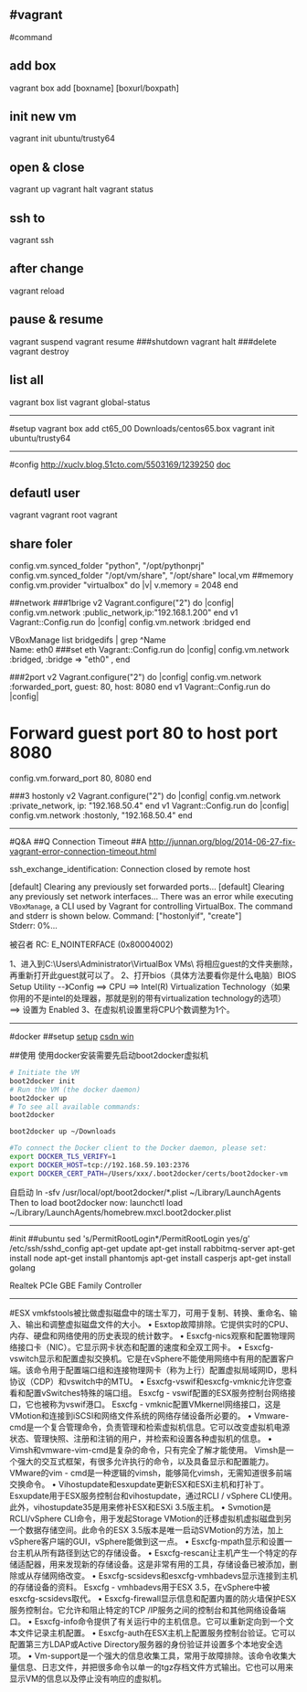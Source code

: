 #vagrant
---
#command
## add box
vagrant box add [boxname] [boxurl/boxpath] 
## init new vm
vagrant init ubuntu/trusty64
## open & close
vagrant up
vagrant halt
vagrant status  
## ssh to
vagrant ssh
## after change 
vagrant reload
## pause & resume
vagrant suspend
vagrant resume
###shutdown
vagrant halt 
###delete
vagrant destroy

## list all
vagrant box list
vagrant global-status



---
#setup
vagrant box add ct65_00 Downloads/centos65.box 
vagrant init ubuntu/trusty64

---
#config
http://xuclv.blog.51cto.com/5503169/1239250
[doc](http://docs.vagrantup.com/v2/)

## defautl user
vagrant vagrant
root vagrant

## share foler
config.vm.synced_folder "python", "/opt/pythonprj"
config.vm.synced_folder "/opt/vm/share", "/opt/share"
local,vm
##memory
config.vm.provider "virtualbox" do |v|
  v.memory = 2048
end


##network
###1brige 
v2
Vagrant.configure("2") do |config|
  config.vm.network :public_network,ip:"192.168.1.200"
end
v1
Vagrant::Config.run do |config|
  config.vm.network :bridged
end

VBoxManage list bridgedifs | grep ^Name  
    Name:            eth0
###set eth
Vagrant::Config.run do |config|
  config.vm.network :bridged, :bridge => "eth0" ,
end

###2port
v2
Vagrant.configure("2") do |config|
  config.vm.network :forwarded_port, guest: 80, host: 8080
end
v1
Vagrant::Config.run do |config|
  # Forward guest port 80 to host port 8080
  config.vm.forward_port 80, 8080
end

###3 hostonly
v2
Vagrant.configure("2") do |config|
  config.vm.network :private_network, ip: "192.168.50.4"
end
v1
Vagrant::Config.run do |config|
  config.vm.network :hostonly, "192.168.50.4"
end



---
#Q&A
##Q Connection Timeout
##A
http://junnan.org/blog/2014-06-27-fix-vagrant-error-connection-timeout.html

ssh_exchange_identification: Connection closed by remote host


[default] Clearing any previously set forwarded ports... 
[default] Clearing any previously set network interfaces... 
There was an error while executing `VBoxManage`, a CLI used by Vagrant 
for controlling VirtualBox. The command and stderr is shown below. 
Command: ["hostonlyif", "create"]  
Stderr: 0%...


被召者 RC: E_NOINTERFACE (0x80004002)



1、进入到C:\Users\Administrator\VirtualBox VMs\ 将相应guest的文件夹删除，再重新打开此guest就可以了。
2、打开bios（具体方法要看你是什么电脑）BIOS Setup Utility --》Config ==> CPU ==> Intel(R) Virtualization Technology（如果你用的不是intel的处理器，那就是别的带有virtualization technology的选项） ==> 设置为 Enabled 
3、在虚拟机设置里将CPU个数调整为1个。

---
#docker
##setup
[setup](http://yansu.org/2014/04/10/install-docker-in-mac.html)
[csdn win](http://blog.csdn.net/zistxym/article/details/42918339)

##使用
使用docker安装需要先启动boot2docker虚拟机
```bash
# Initiate the VM
boot2docker init
# Run the VM (the docker daemon)
boot2docker up
# To see all available commands:
boot2docker

boot2docker up ~/Downloads

#To connect the Docker client to the Docker daemon, please set:
export DOCKER_TLS_VERIFY=1
export DOCKER_HOST=tcp://192.168.59.103:2376
export DOCKER_CERT_PATH=/Users/xxx/.boot2docker/certs/boot2docker-vm
```

自启动
ln -sfv /usr/local/opt/boot2docker/*.plist ~/Library/LaunchAgents
Then to load boot2docker now:
launchctl load ~/Library/LaunchAgents/homebrew.mxcl.boot2docker.plist





---
#init
##ubuntu
sed 's/PermitRootLogin*/PermitRootLogin yes/g' /etc/ssh/sshd_config
apt-get update
apt-get install rabbitmq-server
apt-get install node
apt-get install phantomjs
apt-get install casperjs
apt-get install golang


Realtek PCIe GBE Family Controller



---
#ESX
vmkfstools被比做虚拟磁盘中的瑞士军刀，可用于复制、转换、重命名、输入、输出和调整虚拟磁盘文件的大小。 
• Esxtop故障排除。它提供实时的CPU、内存、硬盘和网络使用的历史表现的统计数字。 
• Esxcfg-nics观察和配置物理网络接口卡（NIC）。它显示网卡状态和配置的速度和全双工网卡。 
• Esxcfg-vswitch显示和配置虚拟交换机。它是在vSphere不能使用网络中有用的配置客户端。该命令用于配置端口组和连接物理网卡（称为上行）配置虚拟局域网ID，思科协议（CDP）和vswitch中的MTU。 
• Esxcfg-vswif和esxcfg-vmknic允许您查看和配置vSwitches特殊的端口组。 Esxcfg - vswif配置的ESX服务控制台网络接口，它也被称为vswif港口。 Esxcfg - vmknic配置VMkernel网络接口，这是VMotion和连接到iSCSI和网络文件系统的网络存储设备所必要的。 
• Vmware-cmd是一个复合管理命令，负责管理和检索虚拟机信息。它可以改变虚拟机电源状态、管理快照、注册和注销的用户，并检索和设置各种虚拟机的信息。 
• Vimsh和vmware-vim-cmd是复杂的命令，只有完全了解才能使用。 Vimsh是一个强大的交互式框架，有很多允许执行的命令，以及具备显示和配置能力。 VMware的vim - cmd是一种逻辑的vimsh，能够简化vimsh，无需知道很多前端交换命令。 
• Vihostupdate和esxupdate更新ESX和ESXi主机和打补丁。 Esxupdate用于ESX服务控制台和vihostupdate，通过RCLI / vSphere CLI使用。此外，vihostupdate35是用来修补ESX和ESXi 3.5版主机。 
• Svmotion是RCLI/vSphere CLI命令，用于发起Storage VMotion的迁移虚拟机虚拟磁盘到另一个数据存储空间。此命令的ESX 3.5版本是唯一启动SVMotion的方法，加上vSphere客户端的GUI，vSphere能做到这一点。 
• Esxcfg-mpath显示和设置一台主机从所有路径到达它的存储设备。 
• Esxcfg-rescan让主机产生一个特定的存储适配器，用来发现新的存储设备。这是非常有用的工具，存储设备已被添加，删除或从存储网络改变。 
• Esxcfg-scsidevs和esxcfg-vmhbadevs显示连接到主机的存储设备的资料。 Esxcfg - vmhbadevs用于ESX 3.5，在vSphere中被 esxcfg-scsidevs取代。 
• Esxcfg-firewall显示信息和配置内置的防火墙保护ESX服务控制台。它允许和阻止特定的TCP /IP服务之间的控制台和其他网络设备端口。 
• Esxcfg-info命令提供了有关运行中的主机信息。它可以重新定向到一个文本文件记录主机配置。 
• Esxcfg-auth在ESX主机上配置服务控制台验证。它可以配置第三方LDAP或Active Directory服务器的身份验证并设置多个本地安全选项。 
• Vm-support是一个强大的信息收集工具，常用于故障排除。该命令收集大量信息、日志文件，并把很多命令以单一的tgz存档文件方式输出。它也可以用来显示VM的信息以及停止没有响应的虚拟机。






















